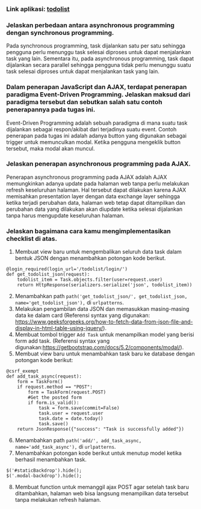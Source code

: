 ### Link aplikasi: [todolist](https://pbp-katalog.herokuapp.com/todolist)

### Jelaskan perbedaan antara asynchronous programming dengan synchronous programming.
Pada synchronous programming, task dijalankan satu per satu sehingga pengguna perlu menunggu 
task selesai diproses untuk dapat menjalankan task yang lain. Sementara itu, pada asynchronous programming, 
task dapat dijalankan secara parallel sehingga pengguna tidak perlu menunggu suatu task selesai diproses
untuk dapat menjalankan task yang lain.

### Dalam penerapan JavaScript dan AJAX, terdapat penerapan paradigma Event-Driven Programming. Jelaskan maksud dari paradigma tersebut dan sebutkan salah satu contoh penerapannya pada tugas ini.
Event-Driven Programming adalah sebuah paradigma di mana suatu task dijalankan sebagai respon/akibat dari terjadinya suatu event.
Contoh penerapan pada tugas ini adalah adanya button yang digunakan sebagai trigger untuk memunculkan modal. Ketika pengguna 
mengeklik button tersebut, maka modal akan muncul.

### Jelaskan penerapan asynchronous programming pada AJAX.
Penerapan asynchronous programming pada AJAX adalah AJAX memungkinkan adanya update pada halaman web tanpa perlu melakukan refresh keseluruhan halaman.
Hal tersebut dapat dilakukan karena AJAX memisahkan presentation layer dengan data exchange layer sehingga ketika terjadi perubahan data, 
halaman web tetap dapat ditampilkan dan perubahan data yang dilakukan akan diupdate ketika selesai dijalankan tanpa
harus mengupdate keseluruhan halaman. 

### Jelaskan bagaimana cara kamu mengimplementasikan checklist di atas.
1. Membuat view baru untuk mengembalikan seluruh data task dalam bentuk JSON dengan menambahkan
potongan kode berikut. <br>
```
@login_required(login_url='/todolist/login/')
def get_todolist_json(request):
    todolist_item = Task.objects.filter(user=request.user)
    return HttpResponse(serializers.serialize('json', todolist_item))
```
2. Menambahkan path `path('get_todolist_json/', get_todolist_json, name='get_todolist_json'),` di `urlpatterns`.<br>
3. Melakukan pengambilan data JSON dan memasukkan masing-masing data ke dalam card (Referensi syntax yang digunakan: https://www.geeksforgeeks.org/how-to-fetch-data-from-json-file-and-display-in-html-table-using-jquery/).<br>
4. Membuat tombol trigger `Add Task` untuk menampilkan model yang berisi form add task. (Referensi syntax yang digunakan:https://getbootstrap.com/docs/5.2/components/modal/).<br>
5. Membuat view baru untuk menambahkan task baru ke database dengan potongan kode berikut:<br>
```
@csrf_exempt
def add_task_async(request):
    form = TaskForm()
    if request.method == "POST":
        form = TaskForm(request.POST)
        #Get the posted form
        if form.is_valid():
            task = form.save(commit=False)
            task.user = request.user
            task.date = date.today()
            task.save()
    return JsonResponse({"success": "Task is successfully added"}) 
```
6. Menambahkan path `path('add/', add_task_async, name='add_task_async'),` di `urlpatterns`.<br>
7. Menambahkan potongan kode berikut untuk menutup model ketika berhasil menambahkan task.<br>
```
$('#staticBackdrop').hide();
$('.modal-backdrop').hide();
```
8. Membuat function untuk memanggil ajax POST agar setelah task baru ditambahkan, halaman
web bisa langsung menampilkan data tersebut tanpa melakukan refresh halaman. 
